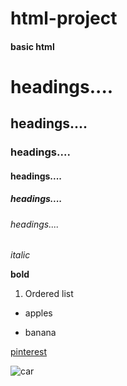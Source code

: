 # html-project
#### basic html

# headings....
## headings....
### headings....
#### headings....
##### headings....
###### headings....
*italic*

**bold**

1. Ordered list

- apples

- banana

[pinterest](https://in.pinterest.com/pin/624522673327919356/)

![car](https://encrypted-tbn0.gstatic.com/images?q=tbn:ANd9GcSyMurcEluQ5blOUZgaUN_RAAsFJYgp37mLXQ&usqp=CAU)
